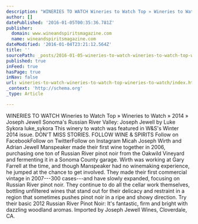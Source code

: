 ```yaml
---
description: "WINERIES TO WATCH Wineries to Watch Top » Wineries to Watch » 2014 » Joseph Jewell    Sonoma’s Russian River Valley: Joseph Jewell by Luke Sykora \_\_\_luke_sykora"
author: []
datePublished: '2016-01-05T00:35:36.781Z'
publisher:
  domain: www.wineandspiritsmagazine.com
  name: wineandspiritsmagazine.com
dateModified: '2016-01-04T23:21:12.564Z'
title: ''
sourcePath: _posts/2016-01-05-wineries-to-watch-wineries-to-watch-top-wineries-to-watch.md
published: true
inFeed: true
hasPage: true
inNav: false
url: wineries-to-watch-wineries-to-watch-top-wineries-to-watch/index.html
_context: 'http://schema.org'
_type: Article

---
```

WINERIES TO WATCH Wineries to Watch Top » Wineries to Watch » 2014 » Joseph Jewell Sonoma's Russian River Valley: Joseph Jewell by Luke Sykora    luke\_sykora This winery to watch was featured in W&S's Winter 2014 issue. DON'T MISS STORIES. FOLLOW WINE & SPIRITS Follow on FacebookFollow on TwitterFollow on Instagram Micah Joseph Wirth and Adrian Jewell Manspeaker made their first wine together in 2006, purchasing one ton of Russian River pinot noir from the Oakwild Vineyard and fermenting it in a Sonoma County garage. Wirth was working at Gary Farrell at the time, and though Manspeaker had no winemaking experience, he jumped at the chance to get involved. They made their first commercial vintage in 2007---300 cases---and have slowly expanded, focusing on Russian River pinot noir. They continue to do all the cellar work themselves, bottling unfiltered wines that stand out for their delicacy and restraint in a region that sometimes pushes pinot noir in a ripe and showy direction. Try their basic 2012 Russian River Pinot Noir: It's fantastic, firm and bright with dazzling woodland aromas. Imported by Joseph Jewell Wines, Cloverdale, CA.